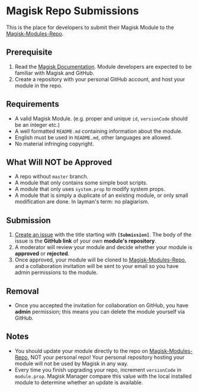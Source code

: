 # Magisk Repo Submissions
This is the place for developers to submit their Magisk Module to the [Magisk-Modules-Repo](https://github.com/Magisk-Modules-Repo).

## Prerequisite
1. Read the [Magisk Documentation](https://github.com/topjohnwu/Magisk/blob/master/docs/README.MD). Module developers are expected to be familiar with Magisk and GitHub.
2. Create a repository with your personal GitHub account, and host your module in the repo.

## Requirements
- A valid Magisk Module. (e.g. proper and unique `id`, `versionCode` should be an integer etc.)
- A well formatted `README.md` containing information about the module.
- English must be used in `README.md`, other languages are allowed.
- No material infringing copyright.

## What Will NOT be Approved
- A repo without `master` branch.
- A module that only contains some simple boot scripts.
- A module that only uses `system.prop` to modify system props.
- A module that is simply a duplicate of an existing module, or only small modification are done. In layman's term: no plagiarism.

## Submission
1. [Create an issue](https://github.com/Magisk-Modules-Repo/submission/issues/new) with the title starting with **`[Submission]`**. The body of the issue is the **GitHub link** of your own **module's repository**.
2. A moderator will review your module and decide whether your module is **approved** or **rejected**.
3. Once approved, your module will be cloned to [Magisk-Modules-Repo](https://github.com/Magisk-Modules-Repo), and a collaboration invitation will be sent to your email so you have admin permissions to the module.

## Removal
- Once you accepted the invitation for collaboration on GitHub, you have **admin** permission; this means you can delete the module yourself via GitHub.

## Notes
- You should update your module directly to the repo on [Magisk-Modules-Repo](https://github.com/Magisk-Modules-Repo), NOT your personal repo! Your personal repository hosting your module will not be used by Magisk in any way.
- Every time you finish upgrading your repo, increment `versionCode` in `module.prop`. Magisk Manager compare this value with the local installed module to determine whether an update is available.
